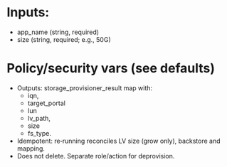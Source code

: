 # Inputs:
* app_name (string, required)
* size (string, required; e.g., 50G)

# Policy/security vars (see defaults)
* Outputs: storage_provisioner_result map with:
    * iqn,
    * target_portal
    * lun
    * lv_path,
    * size
    * fs_type.
* Idempotent: re‑running reconciles LV size (grow only), backstore and mapping.
* Does not delete. Separate role/action for deprovision.
